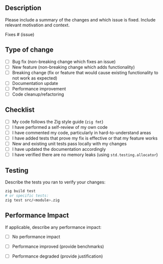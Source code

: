 ## Description

Please include a summary of the changes and which issue is fixed. Include relevant motivation and context.

Fixes # (issue)

## Type of change

- [ ] Bug fix (non-breaking change which fixes an issue)
- [ ] New feature (non-breaking change which adds functionality)
- [ ] Breaking change (fix or feature that would cause existing functionality to not work as expected)
- [ ] Documentation update
- [ ] Performance improvement
- [ ] Code cleanup/refactoring

## Checklist

- [ ] My code follows the Zig style guide (`zig fmt`)
- [ ] I have performed a self-review of my own code
- [ ] I have commented my code, particularly in hard-to-understand areas
- [ ] I have added tests that prove my fix is effective or that my feature works
- [ ] New and existing unit tests pass locally with my changes
- [ ] I have updated the documentation accordingly
- [ ] I have verified there are no memory leaks (using `std.testing.allocator`)

## Testing

Describe the tests you ran to verify your changes:

```bash
zig build test
# or specific tests:
zig test src/<module>.zig
```

## Performance Impact

If applicable, describe any performance impact:
- [ ] No performance impact
- [ ] Performance improved (provide benchmarks)
- [ ] Performance degraded (provide justification)

